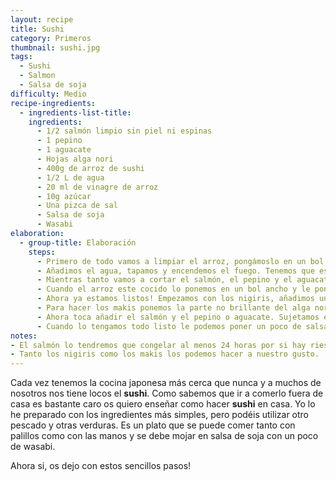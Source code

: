 ```yaml
---
layout: recipe
title: Sushi
category: Primeros
thumbnail: sushi.jpg
tags:
  - Sushi
  - Salmon
  - Salsa de soja
difficulty: Medio
recipe-ingredients:
  - ingredients-list-title:
    ingredients:
      - 1/2 salmón limpio sin piel ni espinas
      - 1 pepino 
      - 1 aguacate
      - Hojas alga nori
      - 400g de arroz de sushi 
      - 1/2 L de agua 
      - 20 ml de vinagre de arroz
      - 10g azúcar 
      - Una pizca de sal
      - Salsa de soja
      - Wasabi
elaboration:
  - group-title: Elaboración
    steps:
      - Primero de todo vamos a limpiar el arroz, pongámoslo en un bol con agua fría y lo vamos lavando. Repetimos la operación con agua limpia hasta que quede el agua limpia y sin almidón. Lo dejamos escurrir y lo ponemos en una olla de unos 22cm. 
      - Añadimos el agua, tapamos y encendemos el fuego. Tenemos que estar muy atentos! Cuando empiece a hervir tenemos que bajar el fuego al mínimo y dejarlo cocer 10 minutos con la olla tapada. Apartamos la olla del fuego y lo dejamos reposar 10 minutos más. Sin destapar! 
      - Mientras tanto vamos a cortar el salmón, el pepino y el aguacate en tiras para hacer los makis, y para los nigiris, el salmón lo cortamos en lochas. 
      - Cuando el arroz este cocido lo ponemos en un bol ancho y le ponemos el aliño del vinagre de arroz, el azúcar y la sal. Lo tenemos que abanicar hasta que quede frío. 
      - Ahora ya estamos listos! Empezamos con los nigiris, añadimos un poco de agua fría en un cuenco, nos humedecemos la mano izquierda para evitar que se pegue todo el arroz en los dedos. Vamos a coger un poco de arroz y vamos a darle la típica forma de nigiri (más o menos 15g por bola), por encima ponemos el trozo de salmón (si queréis le podemos poner un poco de wasabi por debajo del salmón). Cuando tengamos todos los nigiris hechos vamos por los makis. 
      - Para hacer los makis ponemos la parte no brillante del alga nori hacia arriba, nos volvemos a humedecer las manos, cogemos el arroz y ponemos encima del alga nori, con cuidado lo vamos a extender hasta dejar un 1cm aproximadamente en la parte superior. 
      - Ahora toca añadir el salmón y el pepino o aguacate. Sujetamos el alga por ambos lados y lo enrollamos hasta el otro extremo. De cada rollito salen 8 piezas. 
      - Cuando lo tengamos todo listo le podemos poner un poco de salsa de soja por encima de los nigiris y ya estaría todo listo para comer! 
notes:
- El salmón lo tendremos que congelar al menos 24 horas por si hay riesgo de que contenga anisakis. 
- Tanto los nigiris como los makis los podemos hacer a nuestro gusto. 
---
```


Cada vez tenemos la cocina japonesa más cerca que nunca y a muchos de nosotros nos tiene locos el **sushi**. 
Como sabemos que ir a comerlo fuera de casa es bastante caro os quiero enseñar como hacer **sushi** en casa. 
Yo lo he preparado con los ingredientes más simples, pero podéis utilizar otro pescado y otras verduras.
Es un plato que se puede comer tanto con palillos como con las manos y se debe mojar en salsa de soja con un poco de wasabi. 

Ahora si, os dejo con estos sencillos pasos! 
